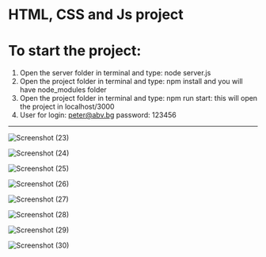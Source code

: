# HTML, CSS and Js project

# To start the project: 
1) Open the server folder in terminal and type: node server.js
2) Open the project folder in terminal and type: npm install and you will have node_modules folder
3) Open the project folder in terminal and type: npm run start: this will open the project in localhost/3000
4) User for login: 
peter@abv.bg password: 123456
----------------------------------------------------------------------------------------------------------------------


![Screenshot (23)](https://github.com/mihail859/Cyberpunk-Market/assets/135510186/23ec3392-44c5-4297-9118-b067ff5efea0)

![Screenshot (24)](https://github.com/mihail859/Cyberpunk-Market/assets/135510186/9041f118-b21a-4a52-88b4-2603b52bcb47)

![Screenshot (25)](https://github.com/mihail859/Cyberpunk-Market/assets/135510186/c1aaddc6-8aa2-4567-8ff5-8472896f69a7)

![Screenshot (26)](https://github.com/mihail859/Cyberpunk-Market/assets/135510186/86d46bc5-2250-41af-8cee-afe2778c1b2e)

![Screenshot (27)](https://github.com/mihail859/Cyberpunk-Market/assets/135510186/04b3943a-83b2-47c7-9391-fe85f775b9cc)

![Screenshot (28)](https://github.com/mihail859/Cyberpunk-Market/assets/135510186/5a55ee8e-d413-44bf-90b0-1b33118a01b5)

![Screenshot (29)](https://github.com/mihail859/Cyberpunk-Market/assets/135510186/fc44b5bf-9636-4c66-b278-ce00f2051cbf)

![Screenshot (30)](https://github.com/mihail859/Cyberpunk-Market/assets/135510186/e79e9509-f652-4cc4-8348-54932546c116)





